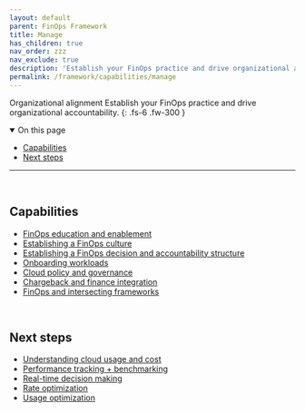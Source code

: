 ```yaml
---
layout: default
parent: FinOps Framework
title: Manage
has_children: true
nav_order: zzz
nav_exclude: true
description: 'Establish your FinOps practice and drive organizational accountability.'
permalink: /framework/capabilities/manage
---
```


<span class="fs-9 d-block mb-4">Organizational alignment</span>
Establish your FinOps practice and drive organizational accountability.
{: .fs-6 .fw-300 }

<details open markdown="1">
   <summary class="fs-2 text-uppercase">On this page</summary>

- [Capabilities](#capabilities)
- [Next steps](#next-steps)

</details>

---

<br>

## Capabilities

- [FinOps education and enablement](./manage/education.md)
- [Establishing a FinOps culture](./manage/culture.md)
- [Establishing a FinOps decision and accountability structure](./manage/structure.md)
- [Onboarding workloads](./manage/onboarding.md)
- [Cloud policy and governance](./manage/policy.md)
- [Chargeback and finance integration](./manage/invoicing-chargeback.md)
- [FinOps and intersecting frameworks](./manage/intersecting-disciplines.md)

<br>

## Next steps

- [Understanding cloud usage and cost](../understand/README.md)
- [Performance tracking + benchmarking](../quantify/README.md#performance-tracking-and-benchmarking)
- [Real-time decision making](../quantify/README.md#real-time-decision-making)
- [Rate optimization](../optimize/README.md#rate-optimization)
- [Usage optimization](../optimize/README.md#usage-optimization)

<br>
